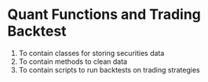 # Quant Functions and Trading Backtest

1. To contain classes for storing securities data
2. To contain methods to clean data
3. To contain scripts to run backtests on trading strategies
